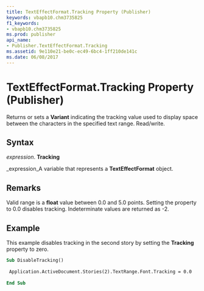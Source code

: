 ```yaml
---
title: TextEffectFormat.Tracking Property (Publisher)
keywords: vbapb10.chm3735825
f1_keywords:
- vbapb10.chm3735825
ms.prod: publisher
api_name:
- Publisher.TextEffectFormat.Tracking
ms.assetid: 9e110e21-be0c-ec49-6bc4-1ff210de141c
ms.date: 06/08/2017
---
```



# TextEffectFormat.Tracking Property (Publisher)

Returns or sets a  **Variant** indicating the tracking value used to display space between the characters in the specified text range. Read/write.


## Syntax

 _expression_. **Tracking**

 _expression_A variable that represents a  **TextEffectFormat** object.


## Remarks

Valid range is a  **float** value between 0.0 and 5.0 points. Setting the property to 0.0 disables tracking. Indeterminate values are returned as -2.


## Example

This example disables tracking in the second story by setting the  **Tracking** property to zero.


```vb
Sub DisableTracking() 
 
 Application.ActiveDocument.Stories(2).TextRange.Font.Tracking = 0.0 
 
End Sub
```


